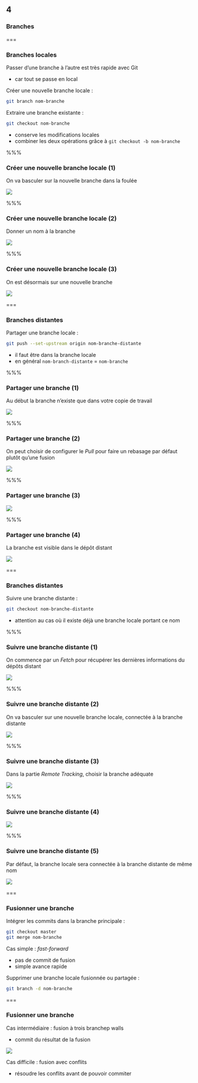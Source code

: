<!-- .slide: data-background-image="images/git-logo.png" data-background-size="600px" class="chapter" -->
## 4
### Branches


===


<!-- .slide: class="slide" -->
### Branches locales

Passer d’une branche à l’autre est très rapide avec Git
 - car tout se passe en local

Créer une nouvelle branche locale :
```bash
git branch nom-branche 
```

Extraire une branche existante :
```bash
git checkout nom-branche 
```
 - conserve les modifications locales
 - combiner les deux opérations grâce à `git checkout -b nom-branche`


%%%

<!-- .slide: data-background-image="images/eclipse-logo.png" data-background-size="700px" class="slide" -->
### Créer une nouvelle branche locale (1)

On va basculer sur la nouvelle branche dans la foulée
<div class="center">
    <img src="egit/local-branch-0.png" class="boxed-img" />
</div>


%%%

<!-- .slide: data-background-image="images/eclipse-logo.png" data-background-size="700px" class="slide" -->
### Créer une nouvelle branche locale (2)

Donner un nom à la branche
<div class="center">
    <img src="egit/local-branch-1.png" class="boxed-img" />
</div>


%%%

<!-- .slide: data-background-image="images/eclipse-logo.png" data-background-size="700px" class="slide" -->
### Créer une nouvelle branche locale (3)

On est désormais sur une nouvelle branche
<div class="center">
    <img src="egit/local-branch-2.png" class="boxed-img" />
</div>


===


<!-- .slide: class="slide" -->
### Branches distantes

Partager une branche locale :
```bash
git push --set-upstream origin nom-branche-distante
```
 - il faut être dans la branche locale
 - en général `nom-branch-distante` = `nom-branche`


%%%

<!-- .slide: data-background-image="images/eclipse-logo.png" data-background-size="700px" class="slide" -->
### Partager une branche (1)

Au début la branche n’existe que dans votre copie de travail
<div class="center">
    <img src="egit/push-branch-0.png" class="boxed-img" />
</div>


%%%

<!-- .slide: data-background-image="images/eclipse-logo.png" data-background-size="700px" class="slide" -->
### Partager une branche (2)

On peut choisir de configurer le *Pull* pour faire un rebasage par défaut plutôt qu’une fusion
<div class="center">
    <img src="egit/push-branch-1.png" class="boxed-img" />
</div>


%%%

<!-- .slide: data-background-image="images/eclipse-logo.png" data-background-size="700px" class="slide" -->
### Partager une branche (3)

<div class="center">
    <img src="egit/push-branch-2.png" class="boxed-img" />
</div>


%%%


<!-- .slide: data-background-image="images/eclipse-logo.png" data-background-size="700px" class="slide" -->
### Partager une branche (4)

La branche est visible dans le dépôt distant
<div class="center">
    <img src="egit/push-branch-3.png" class="boxed-img" />
</div>


===


<!-- .slide: class="slide" -->
### Branches distantes

Suivre une branche distante :
```bash
git checkout nom-branche-distante
```
 - attention au cas où il existe déjà une branche locale portant ce nom


%%%


<!-- .slide: data-background-image="images/eclipse-logo.png" data-background-size="700px" class="slide" -->
### Suivre une branche distante (1)

On commence par un *Fetch* pour récupérer les dernières informations du dépôts distant
<div class="center">
    <img src="egit/fetch-branch-0.png" class="boxed-img" />
</div>


%%%


<!-- .slide: data-background-image="images/eclipse-logo.png" data-background-size="700px" class="slide" -->
### Suivre une branche distante (2)

On va basculer sur une nouvelle branche locale, connectée à la branche distante
<div class="center">
    <img src="egit/fetch-branch-1.png" class="boxed-img" />
</div>


%%%


<!-- .slide: data-background-image="images/eclipse-logo.png" data-background-size="700px" class="slide" -->
### Suivre une branche distante (3)

Dans la partie *Remote Tracking*, choisir la branche adéquate
<div class="center">
    <img src="egit/fetch-branch-2.png" class="boxed-img" />
</div>


%%%


<!-- .slide: data-background-image="images/eclipse-logo.png" data-background-size="700px" class="slide" -->
### Suivre une branche distante (4)

<div class="center">
    <img src="egit/fetch-branch-3.png" class="boxed-img" />
</div>


%%%


<!-- .slide: data-background-image="images/eclipse-logo.png" data-background-size="700px" class="slide" -->
### Suivre une branche distante (5)

Par défaut, la branche locale sera connectée à la branche distante de même nom
<div class="center">
    <img src="egit/fetch-branch-4.png" class="boxed-img" />
</div>


===


<!-- .slide: class="slide" -->
### Fusionner une branche

Intégrer les commits dans la branche principale :
```bash
git checkout master
git merge nom-branche
```
 
Cas simple : *fast-forward*
 - pas de commit de fusion
 - simple avance rapide

Supprimer une branche locale fusionnée ou partagée :
```bash
git branch -d nom-branche
```


===


<!-- .slide: class="slide" -->
### Fusionner une branche

Cas intermédiaire : fusion à trois branchep walls
 - commit du résultat de la fusion


<div class="center">
    <img src="images/fusion.png" />
</div>

Cas difficile : fusion avec conflits
 - résoudre les conflits avant de pouvoir commiter
